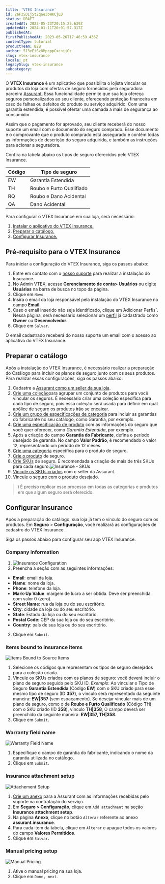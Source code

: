 ```yaml
---
title: 'VTEX Insurance'
id: 2aF3SDIj5t2qGe3bWKCjLD
status: DRAFT
createdAt: 2023-05-23T20:15:25.639Z
updatedAt: 2024-01-11T20:01:57.317Z
publishedAt: 
firstPublishedAt: 2023-05-26T17:46:59.436Z
contentType: tutorial
productTeam: B2B
author: 5l3eEiSz8MpcppCxcnijGz
slug: vtex-insurance
locale: pt
legacySlug: vtex-insurance
subcategory: 
---
```


O **VTEX Insurance** é um aplicativo que possibilita o lojista vincular os produtos da loja com ofertas de seguro fornecidas pela seguradora parceira [Assurant](https://www.assurant.com.br/). Essa funcionalidade permite que sua loja ofereça seguros personalizados ao seu cliente, oferecendo proteção financeira em caso de falhas ou defeitos do produto ou serviço adquirido. Com uma garantia estendida, é possível ofertar uma camada a mais de segurança ao consumidor. 

Assim que o pagamento for aprovado, seu cliente receberá do nosso suporte um email com o documento do seguro comprado. Esse documento é o comprovante que o produto comprado está assegurado e contém todas as informações de descrição do seguro adquirido, e também as instruções para acionar a seguradora.

Confira na tabela abaixo os tipos de seguro oferecidos pelo VTEX Insurance.

Código   | Tipo de seguro
--------- | ------
EW | Garantia Estendida
TH | Roubo e Furto Qualifiado
RQ | Roubo e Dano Acidental
QA | Dano Acidental

Para configurar o VTEX Insurance em sua loja, será necessário:

1. <a href="#pre-requisito-para-o-vtex-insurance">Instalar o aplicativo do VTEX Insurance.</a>
2. <a href="#preparar-o-catalogo">Preparar o catálogo.</a>
3. <a href="#configurar-insurance">Configurar Insurance.</a>

## Pré-requisito para o VTEX Insurance
Para iniciar a configuração do VTEX Insurance, siga os passos abaixo:

1. Entre em contato com o [nosso suporte](https://support.vtex.com/hc/pt-br/requests) para realizar a instalação do Insurance.
2. No Admin VTEX, acesse **Gerenciamento de conta> Usuários** ou digite **Usuários** na barra de busca no topo da página.
3. Clique em `Novo`. 
4. Insira o email da loja responsável pela instalação do VTEX Insurance no campo **Email**.
5. Caso o email inserido não seja identificado, clique em  ́Adicionar Perfis´. Nessa página, será necessário selecionar um [perfil](https://help.vtex.com/pt/tutorial/perfis-de-acesso--7HKK5Uau2H6wxE1rH5oRbc?&utm_source=autocomplete) já cadastrado como **Owner** ou **Desenvolvedor**.
6. Clique em `Salvar`. 

O email cadastrado receberá do nosso suporte um email com o acesso ao aplicativo do VTEX Insurance.
## Preparar o catálogo
Após a instalação do VTEX Insurance, é necessário realizar a preparação do Catálogo para incluir os planos de seguro junto com os seus produtos. Para realizar essas configurações, siga os passos abaixo:

1. Cadastre a [Assurant como um seller da sua loja](https://help.vtex.com/pt/tutorial/adicionar-seller--tutorials_392?&utm_source=autocomplete).
2. [Crie uma coleção](https://help.vtex.com/pt/tutorial/cadastrar-colecoes-beta--yJBHqNMViOAnnnq4fyOye)para agrupar um conjunto de produtos para você vincular os seguros. É necessário criar uma coleção específica para cada tipo de seguro, pois essa coleção será usada para definir em qual apólice de seguro os produtos irão se encaixar.
3. [Crie um grupo de especificações de categoria](https://help.vtex.com/pt/tutorial/criando-grupo-de-especificacoes-em-uma-categoria--tutorials_246) para incluir as garantias do fabricante no seu catálogo, como Garantia, por exemplo.
4. [Crie uma especificação de produto](https://help.vtex.com/pt/tutorial/cadastrar-especificacoes-ou-campos-de-produto--tutorials_106#criar-um-campo-de-produto) com as informações do seguro que você quer oferecer, como _Garantia Estendida_, por exemplo.
5. Após a criação do campo **Garantia do Fabricante**, defina o período desejado de garantia. No campo **Valor Padrão**, é recomendado o valor 12, representando um período de 12 meses.
6. [Crie uma categoria](https://help.vtex.com/pt/tracks/catalogo-101--5AF0XfnjfWeopIFBgs3LIQ/3UYjVS03JbleGPh0Ckpic1?&utm_source=autocomplete) específica para o produto de seguro.
7. [Crie o produto](https://help.vtex.com/pt/tutorial/produtos-e-skus-beta--2ig7TmROlirWirZjFWZ3By?&utm_source=autocomplete#criar-produto) de seguro.
8. [Crie SKUs](https://help.vtex.com/pt/tutorial/campos-de-cadastro-de-sku--21DDItuEQc6mseiW8EakcY) de seguro. É recomendada a criação de mais de três SKUs para cada seguro.![Insurance - SKUs](https://images.ctfassets.net/alneenqid6w5/7z6EX1cFT3l5wmnlX5LQk1/763ed10aa72e1f453bca4e858b4347e1/image1.png)
9. [Vincule os SKUs criados](https://help.vtex.com/pt/tutorial/vinculos-de-sku--1SmrVgNwjJX17hdqwLa0TX?&utm_source=autocomplete) com o seller da Assurant.
10.  [Vincule o seguro com o produto](https://help.vtex.com/pt/tutorial/cadastrar-especificacoes-ou-campos-de-produto--tutorials_106#preencher-especificacoes-de-produto) desejado.

>ℹ️ É preciso replicar esse processo em todas as categorias e produtos em que algum seguro será oferecido.

## Configurar Insurance
Após a preparação do catálogo, sua loja já tem o vínculo do seguro com os produtos. Em **Seguro** > **Configuração**, você realizará as configurações de cadastro do VTEX Insurance. 

Siga os passos abaixo para configurar seu app VTEX Insurance.

### Company Information
1. ![Insurance Configuration](https://images.ctfassets.net/alneenqid6w5/27tKnogbpFLSaeGPW4OnkZ/343aefaafe713ae74ab488f87caf4b55/image5.png)
1. Preencha a seção com as seguintes informações:

- **Email**: email da loja.
- **Name**: nome da loja.
- **Phone**: telefone da loja.
- **Mark-Up Value**: margem de lucro a ser obtida. Deve ser preenchida com valor 0 (zero). 
- **Street Name**: rua da loja ou do seu escritório.
- **City**: cidade da loja ou do seu escritório.
- **State**: Estado da loja ou do seu escritório.
- **Postal Code**: CEP da sua loja ou do seu escritório.
- **Country**: país de sua loja ou do seu escritório.

2. Clique em `Submit`.

### Items bound to insurance items
![Items Bound to Source Items](https://images.ctfassets.net/alneenqid6w5/6E68A1BaKeUzAgZuzD7KIY/e55e7f2af44167b5885af398cfda7637/image6.png)

1. Selecione os códigos que representam os tipos de seguro desejados para a coleção criada. 
2. Vincule os SKUs criados com os planos de seguro: você deverá incluir o plano de seguro seguido pelo SKU ID.
_Exemplo_: Ao vincular o Tipo de Seguro **Garantia Estendida** (Código **EW**) com o SKU criado para esse mesmo tipo de seguro (ID **357**), o vínculo será representado da seguinte maneira: **EW|357** (sem espaçamento).
Se desejar vincular mais de um plano de seguro, como o de **Roubo e Furto Qualificado** (Código **TH**) com o SKU criado (ID **358**), vínculo **TH|358**, O campo deverá ser preenchido da seguinte maneira: **EW|357, TH|358**.
3. Clique em `Submit`.      

### Warranty field name
![Warranty Field Name](https://images.ctfassets.net/alneenqid6w5/215SqlxeJ3yFSZjfGnuJRl/441c24ddc67aa0182fbaad41b6ca4f86/image2.png)

1. Especifique o campo de garantia do fabricante, indicando o nome da garantia utilizada no catálogo.
2. Clique em `Submit`.

### Insurance attachment setup
![Attachement Setup](https://images.ctfassets.net/alneenqid6w5/7wpyDOdmdsK2VqOOUbqrfr/976dc38542cfe701e45e8ce0eec936b1/image7.png)

1. [Crie um anexo](https://help.vtex.com/pt/tutorial/cadastrar-um-anexo) para a Assurant com as informações recebidas pelo suporte na contratação do serviço.
2. Em **Seguro > Configuração**, clique em `Add attachment` na seção **Insurance** **attachment setup**.
3. Na página **Anexo**, clique no botão `Alterar` referente ao anexo **assurant.insurance**.
4. Para cada item da tabela, clique em `Alterar` e apague todos os valores do campo **Valores Permitidos**.
5. Clique em `Salvar`.

### Manual pricing setup
![Manual Pricing](https://images.ctfassets.net/alneenqid6w5/a1wDUYo5UhkR09keQU6WG/59f5683a077151a789969ff64b7b5aac/image4.png)

1. Ative o manual pricing na sua loja.
2. Clique em `Done, next`.

